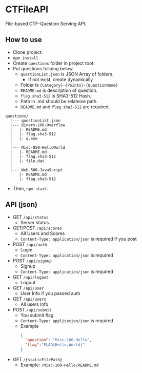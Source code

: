 # CTFileAPI
File-based CTF-Question Serving API.

## How to use
- Clone project.
- ``npm install``
- Create ``questions`` folder in project root.
- Put questions folloing below.
  - ``questionList.json`` is JSON Array of folders.
    - If not exist, create dynamically
  - Folder is ``{Category}-{Points}-{QuestionName}``
  - ``README.md`` is description of question.
  - ``flag.sha3-512`` is SHA3-512 Hash.
  - Path in .md should be relateive path.
  - ``README.md`` and ``flag.sha3-512`` are required.

```
questions/
  |--- questionList.json
  |--- Binary-100-Overflow
  |   |- README.md
  |   |- flag.sha3-512
  |   |- q.exe
  |
  |--- Misc-050-HelloWorld
  |   |- README.md
  |   |- flag.sha3-512
  |   |- file.dat
  |
  |--- Web-500-JavaScript
      |- README.md
      |- flag.sha3-512
```

- Then, ``npm start``.

## API (json)
- GET ``/api/status``
  - Server status.
- GET/POST ``/api/scores``
  - All Users and Scores
  - ``Content-Type: application/json`` is required if you post
- POST ``/api/auth``
  - Login
  - ``Content-Type: application/json`` is required
- POST ``/api/signup``
  - Signup
  - ``Content-Type: application/json`` is required
- GET ``/api/logout``
  - Logout
- GET ``/api/user``
  - User Info if you passed auth
- GET ``/api/users``
  - All users Info
- POST ``/api/submit``
  - You submit flag
  - ``Content-Type: application/json`` is required
  - Example
    ```json
    {
      "question": "Misc-100-Hello",
      "flag":"FLAG{Hello,World}"
    }
    ```
- GET ``/{staticFilePath}``
  - Example: ``/Misc-100-Hello/README.md``
